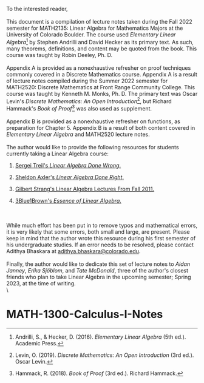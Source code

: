 To the interested reader,\
\
This document is a compilation of lecture notes taken during the Fall
2022 semester for MATH2135: Linear Algebra for Mathematics Majors at the
University of Colorado Boulder. The course used *Elementary Linear
Algebra*[^1] by Stephen Andrilli and David Hecker as its primary text.
As such, many theorems, definitions, and content may be quoted from the
book. This course was taught by Robin Deeley, Ph. D.\
\
Appendix A is provided as a nonexhaustive refresher on
proof techniques commonly covered in a Discrete Mathematics course.
Appendix A is a result of lecture notes compiled during the
Summer 2022 semester for MATH2520: Discrete Mathematics at Front Range
Community College. This course was taught by Kenneth M. Monks, Ph. D.
The primary text was Oscar Levin's *Discrete Mathematics: An Open
Introduction*[^2], but Richard Hammack's *Book of Proof*[^3] was also
used as supplement.\
\
Appendix B is provided as a nonexhaustive refresher on
functions, as preparation for Chapter 5. Appendix
B is a result of both content covered in
*Elementary Linear Algebra* and MATH2520 lecture notes.\
\
The author would like to provide the following resources for students
currently taking a Linear Algebra course:

1.  [Sergei Treil's *Linear Algebra Done
    Wrong*.](https://www.math.brown.edu/streil/papers/LADW/LADW_2017-09-04.pdf)

2.  [Sheldon Axler's *Linear Algebra Done
    Right*.](https://link.springer.com/book/10.1007/978-3-319-11080-6?utm_medium=affiliate&utm_source=commission_junction_authors&utm_campaign=CONR_BOOKS_ECOM_GL_PHSS_ALWYS_DEEPLINK&utm_content=deeplink&utm_term=PID100197440&CJEVENT=f9f74b076a4c11ed80fe023d0a1c0e0d)

3.  [Gilbert Strang's Linear Algebra Lectures From
    Fall 2011.](https://youtube.com/playlist?list=PL221E2BBF13BECF6C)

4.  [3Blue1Brown's *Essence of Linear
    Algebra*.](https://www.youtube.com/playlist?app=desktop&list=PLZHQObOWTQDPD3MizzM2xVFitgF8hE_ab)

\
\
While much effort has been put in to remove typos and mathematical
errors, it is very likely that some errors, both small and large, are
present. Please keep in mind that the author wrote this resource during
his first semester of his undergraduate studies. If an error needs to be
resolved, please contact Adithya Bhaskara at
<adithya.bhaskara@colorado.edu>.\
\
Finally, the author would like to dedicate this set of lecture notes to
*Aidan Janney*, *Erika Sjöblom*, and *Tate McDonald*, three of the
author's closest friends who plan to take Linear Algebra in the upcoming
semester; Spring 2023, at the time of writing.\
\

[^1]: Andrilli, S., & Hecker, D. (2016). *Elementary Linear Algebra*
    (5th ed.). Academic Press.

[^2]: Levin, O. (2019). *Discrete Mathematics: An Open Introduction*
    (3rd ed.). Oscar Levin.

[^3]: Hammack, R. (2018). *Book of Proof* (3rd ed.). Richard Hammack.
# MATH-1300-Calculus-I-Notes
